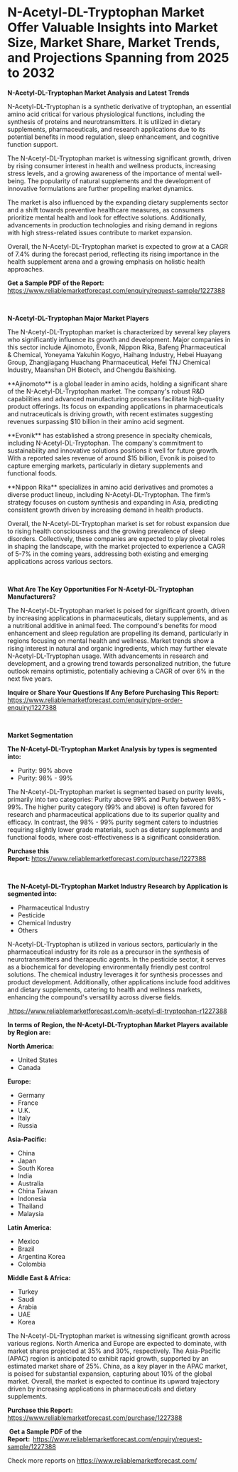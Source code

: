 <p><h1>N-Acetyl-DL-Tryptophan Market Offer Valuable Insights into Market Size, Market Share, Market Trends, and Projections Spanning from 2025 to 2032</h1></p><p><strong>N-Acetyl-DL-Tryptophan Market Analysis and Latest Trends</strong></p>
<p><p>N-Acetyl-DL-Tryptophan is a synthetic derivative of tryptophan, an essential amino acid critical for various physiological functions, including the synthesis of proteins and neurotransmitters. It is utilized in dietary supplements, pharmaceuticals, and research applications due to its potential benefits in mood regulation, sleep enhancement, and cognitive function support. </p><p>The N-Acetyl-DL-Tryptophan market is witnessing significant growth, driven by rising consumer interest in health and wellness products, increasing stress levels, and a growing awareness of the importance of mental well-being. The popularity of natural supplements and the development of innovative formulations are further propelling market dynamics. </p><p>The market is also influenced by the expanding dietary supplements sector and a shift towards preventive healthcare measures, as consumers prioritize mental health and look for effective solutions. Additionally, advancements in production technologies and rising demand in regions with high stress-related issues contribute to market expansion.</p><p>Overall, the N-Acetyl-DL-Tryptophan market is expected to grow at a CAGR of 7.4% during the forecast period, reflecting its rising importance in the health supplement arena and a growing emphasis on holistic health approaches.</p></p>
<p><strong>Get a Sample PDF of the Report:&nbsp;</strong> <a href="https://www.reliablemarketforecast.com/enquiry/request-sample/1227388?utm_campaign=2274&utm_medium=2&utm_source=Github&utm_content=ia&utm_term=02022025&utm_id=n-acetyl-dl-tryptophan">https://www.reliablemarketforecast.com/enquiry/request-sample/1227388</a></p>
<p>&nbsp;</p>
<p><strong>N-Acetyl-DL-Tryptophan Major Market Players</strong></p>
<p><p>The N-Acetyl-DL-Tryptophan market is characterized by several key players who significantly influence its growth and development. Major companies in this sector include Ajinomoto, Evonik, Nippon Rika, Bafeng Pharmaceutical & Chemical, Yoneyama Yakuhin Kogyo, Haihang Industry, Hebei Huayang Group, Zhangjiagang Huachang Pharmaceutical, Hefei TNJ Chemical Industry, Maanshan DH Biotech, and Chengdu Baishixing.</p><p>**Ajinomoto** is a global leader in amino acids, holding a significant share of the N-Acetyl-DL-Tryptophan market. The company's robust R&D capabilities and advanced manufacturing processes facilitate high-quality product offerings. Its focus on expanding applications in pharmaceuticals and nutraceuticals is driving growth, with recent estimates suggesting revenues surpassing $10 billion in their amino acid segment.</p><p>**Evonik** has established a strong presence in specialty chemicals, including N-Acetyl-DL-Tryptophan. The company's commitment to sustainability and innovative solutions positions it well for future growth. With a reported sales revenue of around $15 billion, Evonik is poised to capture emerging markets, particularly in dietary supplements and functional foods.</p><p>**Nippon Rika** specializes in amino acid derivatives and promotes a diverse product lineup, including N-Acetyl-DL-Tryptophan. The firm’s strategy focuses on custom synthesis and expanding in Asia, predicting consistent growth driven by increasing demand in health products.</p><p>Overall, the N-Acetyl-DL-Tryptophan market is set for robust expansion due to rising health consciousness and the growing prevalence of sleep disorders. Collectively, these companies are expected to play pivotal roles in shaping the landscape, with the market projected to experience a CAGR of 5-7% in the coming years, addressing both existing and emerging applications across various sectors.</p></p>
<p>&nbsp;</p>
<p><strong>What Are The Key Opportunities For N-Acetyl-DL-Tryptophan Manufacturers?</strong></p>
<p><p>The N-Acetyl-DL-Tryptophan market is poised for significant growth, driven by increasing applications in pharmaceuticals, dietary supplements, and as a nutritional additive in animal feed. The compound's benefits for mood enhancement and sleep regulation are propelling its demand, particularly in regions focusing on mental health and wellness. Market trends show a rising interest in natural and organic ingredients, which may further elevate N-Acetyl-DL-Tryptophan usage. With advancements in research and development, and a growing trend towards personalized nutrition, the future outlook remains optimistic, potentially achieving a CAGR of over 6% in the next five years.</p></p>
<p><strong>Inquire or Share Your Questions If Any Before Purchasing This Report:</strong> <a href="https://www.reliablemarketforecast.com/enquiry/pre-order-enquiry/1227388?utm_campaign=2274&utm_medium=2&utm_source=Github&utm_content=ia&utm_term=02022025&utm_id=n-acetyl-dl-tryptophan">https://www.reliablemarketforecast.com/enquiry/pre-order-enquiry/1227388</a></p>
<p>&nbsp;</p>
<p><strong>Market Segmentation</strong></p>
<p><strong>The N-Acetyl-DL-Tryptophan Market Analysis by types is segmented into:</strong></p>
<p><ul><li>Purity: 99% above</li><li>Purity: 98% - 99%</li></ul></p>
<p><p>The N-Acetyl-DL-Tryptophan market is segmented based on purity levels, primarily into two categories: Purity above 99% and Purity between 98% - 99%. The higher purity category (99% and above) is often favored for research and pharmaceutical applications due to its superior quality and efficacy. In contrast, the 98% - 99% purity segment caters to industries requiring slightly lower grade materials, such as dietary supplements and functional foods, where cost-effectiveness is a significant consideration.</p></p>
<p><strong>Purchase this Report:&nbsp;</strong><a href="https://www.reliablemarketforecast.com/purchase/1227388?utm_campaign=2274&utm_medium=2&utm_source=Github&utm_content=ia&utm_term=02022025&utm_id=n-acetyl-dl-tryptophan">https://www.reliablemarketforecast.com/purchase/1227388</a></p>
<p>&nbsp;</p>
<p><strong>The N-Acetyl-DL-Tryptophan Market Industry Research by Application is segmented into:</strong></p>
<p><ul><li>Pharmaceutical Industry</li><li>Pesticide</li><li>Chemical Industry</li><li>Others</li></ul></p>
<p><p>N-Acetyl-DL-Tryptophan is utilized in various sectors, particularly in the pharmaceutical industry for its role as a precursor in the synthesis of neurotransmitters and therapeutic agents. In the pesticide sector, it serves as a biochemical for developing environmentally friendly pest control solutions. The chemical industry leverages it for synthesis processes and product development. Additionally, other applications include food additives and dietary supplements, catering to health and wellness markets, enhancing the compound's versatility across diverse fields.</p></p>
<p><a href="https://www.reliablemarketforecast.com/n-acetyl-dl-tryptophan-r1227388?utm_campaign=2274&utm_medium=2&utm_source=Github&utm_content=ia&utm_term=02022025&utm_id=n-acetyl-dl-tryptophan">&nbsp;https://www.reliablemarketforecast.com/n-acetyl-dl-tryptophan-r1227388</a></p>
<p><strong>In terms of Region, the N-Acetyl-DL-Tryptophan Market Players available by Region are:</strong></p>
<p>
    <p> <strong> North America: </strong>
        <ul>
            <li>United States</li>
            <li>Canada</li>
        </ul>
        </p> 
    <p> <strong> Europe: </strong>
        <ul>
            <li>Germany</li>
            <li>France</li>
            <li>U.K.</li>
            <li>Italy</li>
            <li>Russia</li>
        </ul>
        </p> 
    <p> <strong> Asia-Pacific: </strong>
        <ul>
            <li>China</li>
            <li>Japan</li>
            <li>South Korea</li>
            <li>India</li>
            <li>Australia</li>
            <li>China Taiwan</li>
            <li>Indonesia</li>
            <li>Thailand</li>
            <li>Malaysia</li>
        </ul>
        </p> 
    <p> <strong> Latin America: </strong>
        <ul>
            <li>Mexico</li>
            <li>Brazil</li>
            <li>Argentina Korea</li>
            <li>Colombia</li>
        </ul>
        </p> 
    <p> <strong> Middle East & Africa: </strong>
        <ul>
            <li>Turkey</li>
            <li>Saudi</li>
            <li>Arabia</li>
            <li>UAE</li>
            <li>Korea</li>
        </ul>
    </p>
    </p>
<p><p>The N-Acetyl-DL-Tryptophan market is witnessing significant growth across various regions. North America and Europe are expected to dominate, with market shares projected at 35% and 30%, respectively. The Asia-Pacific (APAC) region is anticipated to exhibit rapid growth, supported by an estimated market share of 25%. China, as a key player in the APAC market, is poised for substantial expansion, capturing about 10% of the global market. Overall, the market is expected to continue its upward trajectory driven by increasing applications in pharmaceuticals and dietary supplements.</p></p>
<p><strong>Purchase this Report: </strong><a href="https://www.reliablemarketforecast.com/purchase/1227388?utm_campaign=2274&utm_medium=2&utm_source=Github&utm_content=ia&utm_term=02022025&utm_id=n-acetyl-dl-tryptophan">https://www.reliablemarketforecast.com/purchase/1227388</a></p>
<p>&nbsp;<strong>Get a Sample PDF of the Report:&nbsp;&nbsp;</strong><a href="https://www.reliablemarketforecast.com/enquiry/request-sample/1227388?utm_campaign=2274&utm_medium=2&utm_source=Github&utm_content=ia&utm_term=02022025&utm_id=n-acetyl-dl-tryptophan">https://www.reliablemarketforecast.com/enquiry/request-sample/1227388</a></p>
<p><strong></strong></p>
<p>Check more reports on <a href="https://www.reliablemarketforecast.com/?utm_campaign=2274&utm_medium=2&utm_source=Github&utm_content=ia&utm_term=02022025&utm_id=n-acetyl-dl-tryptophan">https://www.reliablemarketforecast.com/</a></p>